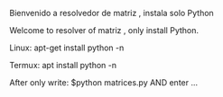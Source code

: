 Bienvenido a resolvedor de matriz , instala solo Python

Welcome to resolver of matriz , only install Python.

Linux:
apt-get install python -n

Termux:
apt install python -n

After only write:
$python matrices.py
AND enter ...
